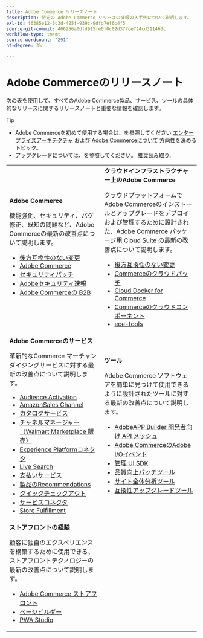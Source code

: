 ```yaml
---
title: Adobe Commerce リリースノート
description: 特定の Adobe Commerce リリースの情報の入手先について説明します。
exl-id: f6385e12-5c3d-425f-939c-9dfd7ef6c4f5
source-git-commit: 466256a0dfd915fe0f0c02d377ce724cd311463c
workflow-type: tm+mt
source-wordcount: '291'
ht-degree: 3%

---
```



# Adobe Commerceのリリースノート

次の表を使用して、すべてのAdobe Commerce製品、サービス、ツールの具体的なリリースに関するリリースノートと重要な情報を確認します。

>[!TIP]
>
>- Adobe Commerceを初めて使用する場合は、を参照してください [エンタープライズアーキテクチャ](../../implementation-playbook/architecture/enterprise-blueprint.md) および [Adobe Commerceについて](https://experienceleague.adobe.com/en/docs/commerce-admin/start/about) 方向性を決めるトピック。
>- アップグレードについては、を参照してください。 [推奨読み取り](../../upgrade/resources/recommended-reading.md).

<table>
  <tbody>
    <tr>
      <td><strong>Adobe Commerce</strong>
        <p>機能強化、セキュリティ、バグ修正、既知の問題など、Adobe Commerceの最新の改善点について説明します。</p>
          <ul>
            <li><a href="https://developer.adobe.com/commerce/php/development/backward-incompatible-changes/">後方互換性のない変更</a></li>
            <li><a href="commerce/overview.md">Adobe Commerce</a></li>
            <li><a href="security/overview.md">セキュリティパッチ</a></li>
            <li><a href="https://helpx.adobe.com/security/products/magento.html">Adobeセキュリティ速報</a></li>
            <li><a href="https://experienceleague.adobe.com/docs/commerce-admin/b2b/release-notes.html">Adobe Commerceの B2B</a></li>
          </ul>
        </td>
      <td><strong>クラウドインフラストラクチャー上のAdobe Commerce</strong>
        <p>クラウドプラットフォームでAdobe Commerceのインストールとアップグレードをデプロイおよび管理するために設計された、Adobe Commerce パッケージ用 Cloud Suite の最新の改善点について説明します。</p>
          <ul>
            <li><a href="https://devdocs.magento.com/cloud/release-notes/backward-incompatible-changes.html">後方互換性のない変更</a></li>
            <li><a href="https://devdocs.magento.com/cloud/release-notes/mcp-release-notes.html">Commerceのクラウドパッチ</a></li>
            <li><a href="https://devdocs.magento.com/cloud/release-notes/mcd-release-notes.html">Cloud Docker for Commerce</a></li>
            <li><a href="https://devdocs.magento.com/cloud/release-notes/mcc-release-notes.html">Commerceのクラウドコンポーネント</a></li>
            <li><a href="https://devdocs.magento.com/cloud/release-notes/ece-release-notes.html">ece-tools</a></li>
          </ul>
      </td>
    </tr>
    <tr>
      <td><strong>Adobe Commerceのサービス</strong>
        <p>革新的なCommerce マーチャンダイジングサービスに対する最新の改善点について説明します。</p>
          <ul>
            <li><a href="https://experienceleague.adobe.com/docs/commerce-admin/customers/audience-activation.html">Audience Activation</a></li>
            <li><a href="https://experienceleague.adobe.com/docs/commerce-channels/amazon/release-notes.html">AmazonSales Channel</a></li>
            <li><a href="https://experienceleague.adobe.com/docs/commerce-merchant-services/catalog-service/release-notes.html">カタログサービス</a></li>
            <li><a href="https://experienceleague.adobe.com/docs/commerce-channels/channel-manager/release-notes.html">チャネルマネージャー（Walmart Marketplace 販売）</a></li>
            <li><a href="https://experienceleague.adobe.com/docs/commerce-merchant-services/experience-platform-connector/release-notes.html">Experience Platformコネクタ</a></li>
            <li><a href="https://experienceleague.adobe.com/docs/commerce-merchant-services/live-search/release-notes.html">Live Search</a></li>
            <li><a href="https://experienceleague.adobe.com/docs/commerce-merchant-services/payment-services/release-notes.html">支払いサービス</a></li>
            <li><a href="https://experienceleague.adobe.com/docs/commerce-merchant-services/product-recommendations/release-notes.html">製品のRecommendations</a></li>
            <li><a href="https://experienceleague.adobe.com/docs/commerce-merchant-services/quick-checkout/release-notes.html?lang=en">クイックチェックアウト</a></li>
            <li><a href="https://experienceleague.adobe.com/docs/commerce-merchant-services/user-guides/integration-services/saas.html">サービスコネクタ</a></li>
            <li><a href="https://experienceleague.adobe.com/docs/commerce-merchant-services/store-fulfillment/release-notes.html?lang=en">Store Fulfillment</a></li>
          </ul>
        </td>
      <td><strong>ツール</strong>
        <p>Adobe Commerce ソフトウェアを簡単に見つけて使用できるように設計されたツールに対する最新の改善点について説明します。</p>
          <ul>
            <li><a href="https://developer.adobe.com/graphql-mesh-gateway/">AdobeAPP Builder 開発者向け API メッシュ</a></li>
            <li><a href="https://developer.adobe.com/commerce/events/get-started/release-notes/">Adobe CommerceのAdobe I/Oイベント</a></li>
            <li><a href="https://developer.adobe.com/commerce/extensibility/admin-ui-sdk/release-notes/">管理 UI SDK</a></li>
            <li><a href="../../tools/quality-patches-tool/release-notes.md">品質向上パッチツール</a></li>
            <li><a href="../../tools/site-wide-analysis-tool/intro.md">サイト全体分析ツール</a></li>
            <li><a href="../../upgrade/upgrade-compatibility-tool/overview.md">互換性アップグレードツール</a></li>
          </ul>
      </td>
    </tr>
    <tr>
       <td><strong>ストアフロントの経験</strong>
        <p>顧客に独自のエクスペリエンスを構築するために使用できる、ストアフロントテクノロジーの最新の改善点について説明します。</p>
          <ul>
            <li><a href="https://experienceleague.adobe.com/developer/commerce/storefront/">Adobe Commerce ストアフロント</a></li>
            <li><a href="https://experienceleague.adobe.com/docs/commerce-admin/page-builder/release-notes.html">ページビルダー</a></li>
            <li><a href="https://github.com/magento/pwa-studio/releases/latest">PWA Studio</a></li>
          </ul>
      </td>
      <td></td>
    </tr>
  </tbody>
</table>
